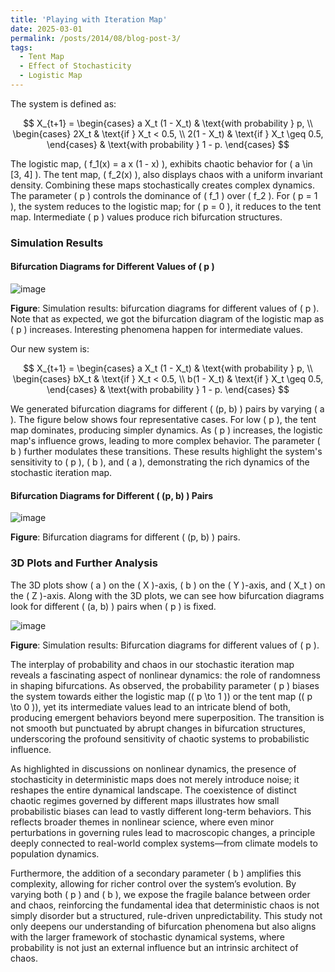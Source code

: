 ```yaml
---
title: 'Playing with Iteration Map'
date: 2025-03-01
permalink: /posts/2014/08/blog-post-3/
tags:
  - Tent Map
  - Effect of Stochasticity
  - Logistic Map
---
```


The system is defined as:

$$
X_{t+1} = 
\begin{cases}
    a X_t (1 - X_t) & \text{with probability } p, \\
    \begin{cases}
        2X_t & \text{if } X_t < 0.5, \\
        2(1 - X_t) & \text{if } X_t \geq 0.5,
    \end{cases} & \text{with probability } 1 - p.
\end{cases}
$$

The logistic map, \( f_1(x) = a x (1 - x) \), exhibits chaotic behavior for \( a \in [3, 4] \). The tent map, \( f_2(x) \), also displays chaos with a uniform invariant density. Combining these maps stochastically creates complex dynamics. The parameter \( p \) controls the dominance of \( f_1 \) over \( f_2 \). For \( p = 1 \), the system reduces to the logistic map; for \( p = 0 \), it reduces to the tent map. Intermediate \( p \) values produce rich bifurcation structures.

### Simulation Results

#### Bifurcation Diagrams for Different Values of \( p \)

![image](https://github.com/user-attachments/assets/df483ab6-663d-4680-a2f4-40b5a2911518)

**Figure**: Simulation results: bifurcation diagrams for different values of \( p \). Note that as expected, we got the bifurcation diagram of the logistic map as \( p \) increases. Interesting phenomena happen for intermediate values.

Our new system is:

$$
X_{t+1} = 
\begin{cases}
    a X_t (1 - X_t) & \text{with probability } p, \\
    \begin{cases}
        bX_t & \text{if } X_t < 0.5, \\
        b(1 - X_t) & \text{if } X_t \geq 0.5,
    \end{cases} & \text{with probability } 1 - p.
\end{cases}
$$


We generated bifurcation diagrams for different \( (p, b) \) pairs by varying \( a \). The figure below shows four representative cases. For low \( p \), the tent map dominates, producing simpler dynamics. As \( p \) increases, the logistic map's influence grows, leading to more complex behavior. The parameter \( b \) further modulates these transitions. These results highlight the system's sensitivity to \( p \), \( b \), and \( a \), demonstrating the rich dynamics of the stochastic iteration map.

#### Bifurcation Diagrams for Different \( (p, b) \) Pairs

![image](https://github.com/user-attachments/assets/1cbbbcc5-43db-4975-ae9e-934faef623e2)

**Figure**: Bifurcation diagrams for different \( (p, b) \) pairs.

### 3D Plots and Further Analysis

The 3D plots show \( a \) on the \( X \)-axis, \( b \) on the \( Y \)-axis, and \( X_t \) on the \( Z \)-axis. Along with the 3D plots, we can see how bifurcation diagrams look for different \( (a, b) \) pairs when \( p \) is fixed.

![image](https://github.com/user-attachments/assets/10657341-6878-4081-9a3b-f8ac7f0a8241)

**Figure**: Simulation results: Bifurcation diagrams for different values of \( p \).

The interplay of probability and chaos in our stochastic iteration map reveals a fascinating aspect of nonlinear dynamics: the role of randomness in shaping bifurcations. As observed, the probability parameter \( p \) biases the system towards either the logistic map (\( p \to 1 \)) or the tent map (\( p \to 0 \)), yet its intermediate values lead to an intricate blend of both, producing emergent behaviors beyond mere superposition. The transition is not smooth but punctuated by abrupt changes in bifurcation structures, underscoring the profound sensitivity of chaotic systems to probabilistic influence. 

As highlighted in discussions on nonlinear dynamics, the presence of stochasticity in deterministic maps does not merely introduce noise; it reshapes the entire dynamical landscape. The coexistence of distinct chaotic regimes governed by different maps illustrates how small probabilistic biases can lead to vastly different long-term behaviors. This reflects broader themes in nonlinear science, where even minor perturbations in governing rules lead to macroscopic changes, a principle deeply connected to real-world complex systems—from climate models to population dynamics.

Furthermore, the addition of a secondary parameter \( b \) amplifies this complexity, allowing for richer control over the system’s evolution. By varying both \( p \) and \( b \), we expose the fragile balance between order and chaos, reinforcing the fundamental idea that deterministic chaos is not simply disorder but a structured, rule-driven unpredictability. This study not only deepens our understanding of bifurcation phenomena but also aligns with the larger framework of stochastic dynamical systems, where probability is not just an external influence but an intrinsic architect of chaos.

